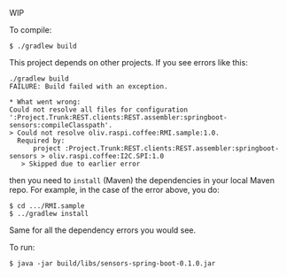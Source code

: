 WIP 

To compile:
```
$ ./gradlew build
```

This project depends on other projects.
If you see errors like this:
```
./gradlew build
FAILURE: Build failed with an exception.

* What went wrong:
Could not resolve all files for configuration ':Project.Trunk:REST.clients:REST.assembler:springboot-sensors:compileClasspath'.
> Could not resolve oliv.raspi.coffee:RMI.sample:1.0.
  Required by:
      project :Project.Trunk:REST.clients:REST.assembler:springboot-sensors > oliv.raspi.coffee:I2C.SPI:1.0
   > Skipped due to earlier error

```
then you need to `install` (Maven) the dependencies in your local Maven repo.
For example, in the case of the error above, you do:
```
$ cd .../RMI.sample
$ ../gradlew install
```
Same for all the dependency errors you would see.

To run:
```
$ java -jar build/libs/sensors-spring-boot-0.1.0.jar
```

